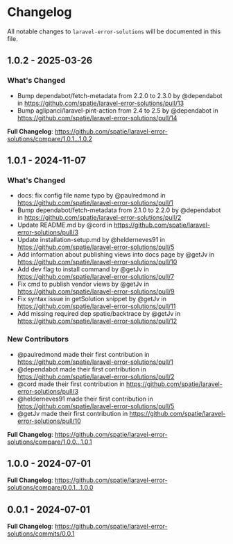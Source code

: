 # Changelog

All notable changes to `laravel-error-solutions` will be documented in this file.

## 1.0.2 - 2025-03-26

### What's Changed

* Bump dependabot/fetch-metadata from 2.2.0 to 2.3.0 by @dependabot in https://github.com/spatie/laravel-error-solutions/pull/13
* Bump aglipanci/laravel-pint-action from 2.4 to 2.5 by @dependabot in https://github.com/spatie/laravel-error-solutions/pull/14

**Full Changelog**: https://github.com/spatie/laravel-error-solutions/compare/1.0.1...1.0.2

## 1.0.1 - 2024-11-07

### What's Changed

* docs: fix config file name typo by @paulredmond in https://github.com/spatie/laravel-error-solutions/pull/1
* Bump dependabot/fetch-metadata from 2.1.0 to 2.2.0 by @dependabot in https://github.com/spatie/laravel-error-solutions/pull/2
* Update README.md by @cord in https://github.com/spatie/laravel-error-solutions/pull/3
* Update installation-setup.md by @helderneves91 in https://github.com/spatie/laravel-error-solutions/pull/5
* Add information about publishing views into docs page by @getJv in https://github.com/spatie/laravel-error-solutions/pull/10
* Add dev flag to install command by @getJv in https://github.com/spatie/laravel-error-solutions/pull/7
* Fix cmd to publish vendor views by @getJv in https://github.com/spatie/laravel-error-solutions/pull/9
* Fix syntax issue in getSolution snippet by @getJv in https://github.com/spatie/laravel-error-solutions/pull/11
* Add missing required dep spatie/backtrace by @getJv in https://github.com/spatie/laravel-error-solutions/pull/12

### New Contributors

* @paulredmond made their first contribution in https://github.com/spatie/laravel-error-solutions/pull/1
* @dependabot made their first contribution in https://github.com/spatie/laravel-error-solutions/pull/2
* @cord made their first contribution in https://github.com/spatie/laravel-error-solutions/pull/3
* @helderneves91 made their first contribution in https://github.com/spatie/laravel-error-solutions/pull/5
* @getJv made their first contribution in https://github.com/spatie/laravel-error-solutions/pull/10

**Full Changelog**: https://github.com/spatie/laravel-error-solutions/compare/1.0.0...1.0.1

## 1.0.0 - 2024-07-01

**Full Changelog**: https://github.com/spatie/laravel-error-solutions/compare/0.0.1...1.0.0

## 0.0.1 - 2024-07-01

**Full Changelog**: https://github.com/spatie/laravel-error-solutions/commits/0.0.1
